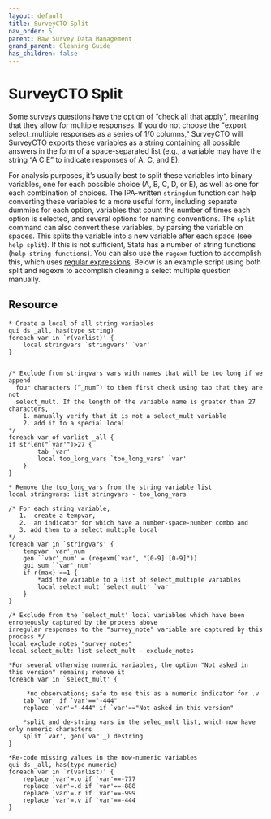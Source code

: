 ```yaml
---
layout: default
title: SurveyCTO Split
nav_order: 5
parent: Raw Survey Data Management
grand_parent: Cleaning Guide
has_children: false
---
```


# SurveyCTO Split

Some surveys questions have the option of “check all that apply”, meaning that they allow for multiple responses. If you do not choose the "export select_multiple responses as a series of 1/0 columns," SurveyCTO will SurveyCTO exports these variables as a string containing all possible answers in the form of a space-separated list (e.g., a variable may have the string “A C E” to indicate responses of A, C, and E). 

For analysis purposes, it’s usually best to split these variables into binary variables, one for each possible choice (A, B, C, D, or E), as well as one for each combination of choices. The IPA-written `stringdum` function can help converting these variables to a more useful form, including separate dummies for each option, variables that count the number of times each option is selected, and several options for naming conventions. The `split` command can also convert these variables, by parsing the variable on spaces. This splits the variable into a new variable after each space (see `help split`). If this is not sufficient, Stata has a number of string functions (`help string functions`). You can also use the `regexm` fuction to accomplish this, which uses [regular expressions](https://www.stata.com/support/faqs/data-management/regular-expressions/). Below is an example script using both split and regexm to accomplish cleaning a select multiple question manually.

## Resource
````
* Create a local of all string variables
qui ds _all, has(type string)                     
foreach var in `r(varlist)' {                          
    local stringvars `stringvars' `var'
}
 

/* Exclude from stringvars vars with names that will be too long if we append
  four characters (“_num”) to them first check using tab that they are not 
  select_mult. If the length of the variable name is greater than 27 characters,
    1. manually verify that it is not a select_mult variable
    2. add it to a special local  
*/
foreach var of varlist _all {
if strlen("`var'")>27 {       
        tab `var'               
        local too_long_vars `too_long_vars' `var'                           
    }
}

* Remove the too_long_vars from the string variable list
local stringvars: list stringvars - too_long_vars     

/* For each string variable, 
   1.  create a tempvar, 
   2.  an indicator for which have a number-space-number combo and 
   3. add them to a select multiple local    
*/   
foreach var in `stringvars' {         
    tempvar `var'_num         
    gen ``var'_num' = (regexm(`var', "[0-9] [0-9]"))    
    qui sum ``var'_num'                     
    if r(max) ==1 {                 
        *add the variable to a list of select_multiple variables
        local select_mult `select_mult' `var'        
    }
}

/* Exclude from the `select_mult' local variables which have been erroneously captured by the process above
irregular responses to the "survey_note" variable are captured by this process */
local exclude_notes "survey_notes"
local select_mult: list select_mult - exclude_notes           

*For several otherwise numeric variables, the option "Not asked in this version" remains; remove it
foreach var in `select_mult' {

     *no observations; safe to use this as a numeric indicator for .v
    tab `var' if `var'=="-444" 
    replace `var'="-444" if `var'=="Not asked in this version"

    *split and de-string vars in the selec_mult list, which now have only numeric characters
    split `var', gen(`var'_) destring                  
}
 
*Re-code missing values in the now-numeric variables
qui ds _all, has(type numeric)                  
foreach var in `r(varlist)' {           
    replace `var'=.o if `var'==-777
    replace `var'=.d if `var'==-888
    replace `var'=.r if `var'==-999
    replace `var'=.v if `var'==-444
}
````
